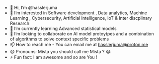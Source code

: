 - 👋 Hi, I’m @hasslerjuma
- 👀 I’m interested in Software development , Data analytics, Machine Learning , Cybersecurity, Artificial Intelligence, IoT & Inter discplinary Research 
- 🌱 I’m currently learning Advanced statistical models 
- 💞️ I’m looking to collaborate on AI model protoytpes and a combination of algorithms to solve context specific problems
- 📫 How to reach me - You can email me at hasslerjuma@proton.me
- 😄 Pronouns: Mista you should call me Mista ? 😂
- ⚡ Fun fact: I am awesome and so are You !

<!---
hasslerjuma/hasslerjuma is a ✨ special ✨ repository because its `README.md` (this file) appears on your GitHub profile.
You can click the Preview link to take a look at your changes.
--->
